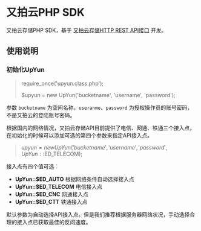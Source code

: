 # 又拍云PHP SDK

又拍云存储PHP SDK，基于 [又拍云存储HTTP REST API接口](http://wiki.upyun.com/index.php?title=HTTP_REST_API%E6%8E%A5%E5%8F%A3) 开发。

## 使用说明

### 初始化UpYun
> require_once('upyun.class.php');
>
> $upyun = new UpYun('bucketname', 'username', 'password');

参数 `bucketname` 为空间名称，`useranme`、`password` 为授权操作员的账号密码，不是又拍云的登陆账号密码。

根据国内的网络情况，又拍云存储API目前提供了电信、网通、铁通三个接入点，在初始化的时候可以添加可选的第四个参数来指定API接入点。
> $upyun = new UpYun('bucketname', 'username', 'password', UpYun::$ED_TELECOM);

接入点有四个值可选：

* **UpYun::$ED_AUTO** 根据网络条件自动选择接入点
* **UpYun::$ED_TELECOM** 电信接入点
* **UpYun::$ED_CNC** 网通接入点
* **UpYun::$ED_CTT** 铁通接入点

默认参数为自动选择API接入点。但是我们推荐根据服务器网络状况，手动选择合理的接入点已获取最佳的反问速度。
